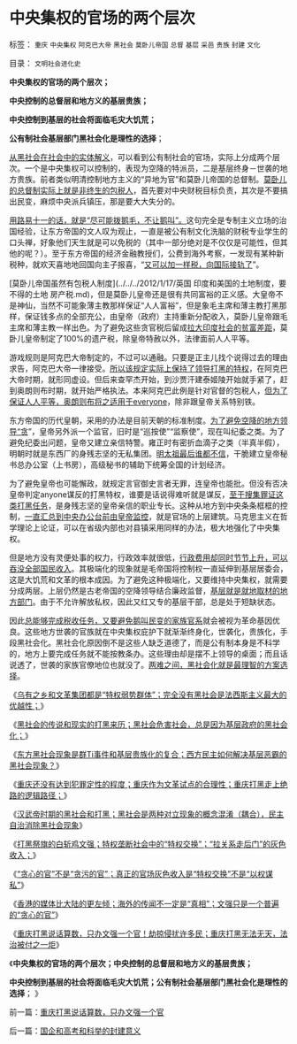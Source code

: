 # 中央集权的官场的两个层次

标签： `重庆` `中央集权` `阿克巴大帝` `黑社会` `莫卧儿帝国` `总督` `基层` `采邑` `贵族` `封建` `文化` 

目录： `文明社会进化史`

**中央集权的官场的两个层次；**

**中央控制的总督层和地方义的基层贵族；**

**中央控制到基层的社会将面临毛灾大饥荒；**

**公有制社会基层部门黑社会化是理性的选择**；

[从黑社会在社会中的实体解义](../../../2012/3/20/汉武帝时期的黑社会和绣衣使者.md)，可以看到公有制社会的官场，实际上分成两个层次。一个是中央集权可以控制的，表现为空降的特派员，二是基层终身－世袭的地方贵族。前者类似明清控制地方主义的“异地为官”和莫卧儿帝国的总督制。[莫卧儿的总督制实际上就是非终生的包税人](../../../2012/1/28/侵蚀了政府可用税收，倍增了平民税负痛苦.md)，首先要对中央财税目标负责，其次是不要搞出民变，麻烦中央派兵镇压，那是要大大失分的。

[用路易十一的话，就是“尽可能拨鹅毛，不让鹅叫”。](../../../2011/8/25/税收总额限制和税负归宿.md)这句完全是专制主义立场的治国经验，让东方帝国的文人叹为观止，一直是被公有制文化洗脑的财税专业学生的口头禅，好象他们天生就是可以免税的（其中一部分绝对是不仅仅是可能性，但其他的呢？）。至于东方帝国的经济金融教授们，公费到海外考察，一发现有某种新税种，就欢天喜地地回国向主子报喜，“[又可以加一样税，向国际接轨了](../../../2009/12/10/专家教授嫌中国税收太轻，“向国际接轨”.md)”。

[莫卧儿帝国虽然有包税人制度](../../../2012/1/17/英国 印度和美国的土地制度，要不得的土地 房产税.md)，但是莫卧儿皇帝还是很有共同富裕的正义感。大皇帝不是神仙，当然不可能象薄主教那样保证“人人富裕”，但是象毛主席和薄主教打黑那样，保证钱多点的全部充公，由皇帝（政府）主持重新分配收入，莫卧儿皇帝跟毛主席和薄主教一样出色。为了避免这些贪官税后留成[拉大印度社会的贫富差距](../../../2011/3/31/贫困的结果是奴隶制.md)，莫卧儿皇帝制定了100%的遗产税，除皇帝特赦以外，法律面前人人平等。

游戏规则是阿克巴大帝制定的，不过可以通融。只要是正主儿找个说得过去的理由求告，阿克巴大帝一律接受。[所以该规定实际上保持了领导打黑的特权](../../../2012/3/19/黑社会的传说和现实的打黑.md)，在阿克巴大帝时期，就形同虚设。但后来查罕杰开始，到沙贾汗建泰姬陵开始就手紧了，赶到奥朗则布时期，就开始严格执法。本来阿克巴此例是针对官督的包税人，[但为了保证人人平等，奥朗则布将之适用于everyone](../../../2012/1/26/中世纪基督教发明的遗产税和奥朗则布大帝的“忏悔”.md)，除非跟皇帝关系特别铁。

东方帝国的历代皇朝，采用的办法是目前天朝的标准制度。[为了避免空降的地方领导“贪](../../../2012/3/7/监管的含义就是公有制；监管本身就意味着国进民退.md)”，皇帝另外派一个监官，旧时是“巡按使”“监察使”，现在叫纪委之类。为了避免纪委出问题，皇帝又建立亲信特警。雍正时有密折血滴子之类（半真半假），明朝时就是东西厂的身残志坚的无私集团。[明太祖最后谁都不信](../../../2010/12/15/明朝集中了宋金所有负面制度，清朝拒绝汉化.md)，干脆建立皇帝秘书总办公室（上书房），高级秘书的辅助下统筹全国的计划经济。

为了避免皇帝也可能懈政，就规定言官御史言者无罪，连皇帝也能批。但没有否决皇帝判定anyone谋反的打黑特权，谁要是话说得难听就是谋反，[至于搜集罪证这类打黑任务](../../../2011/11/28/为明朝翻案的重大“历史”意义.md)，是身残志坚的皇帝亲信的职业专长。这种从地方到中央条条框框的控制，[一直汇总到中央办公台前由皇帝监控](../../../2011/11/9/暴君是对那种人“施暴”？当上皇帝的杜甫.md)，就是官场的上层建筑。马克思主义在哲学理论上论证，可以在省级内部也对县镇采用同样的办法，极大地强化了中央集权。

但是地方没有灵便处事的权力，行政效率就很低，[行政费用却同时节节上升，可以吞没全部国民收入](../../../2009/7/13/为什么减少行政成本就是增强国力.md)。其极端化的现象就是毛帝国将控制权一直延伸到基层居委会，这是大饥荒和文革的根本成因。为了避免这种极端化，又要维持中央集权，就需要分成两层。上层仍然是古老帝国的空降领导结合廉政监督，[基层就是就地取材的地方部门](../../../2012/1/7/特色民主派不愿承认中国的民主努力.md)。由于不允许解放私权，因此又红又专的基层干部，总是处于短缺状态。

因此[总能够完成税收任务，又要避免鹅叫民变的家族官系](../../../2012/3/19/西方民主如何解决基层恶霸的黑社会现象.md)就会被视为革命基因优良。这些地方世袭的官族就在中央集权庇护下就渐渐终身化，世袭化，贵族化，手段黑社会化。黑社会化原因倒不是这些人缺乏道德了，而是公有制本身是不科学的，地方上要完成任务就不能按教条办。这些理由却是摆不上领导的桌面；而且话说透了，世袭的家族官僚地位也就没了。[两难之间，黑社会化就是最理智的方案选择](../../../2011/5/16/村镇民主改革的成功与黑社会.md)。

《[乌有之乡和文革集团都是“特权弱势群体”；完全没有黑社会是法西斯主义最大的优越性；](../../../2012/3/19/没有黑社会者的优越性.md)》

《[黑社会的传说和现实的打黑来历；黑社会危害社会，总是因为基层政府的黑社会化；](../../../2012/3/19/黑社会的传说和现实的打黑.md)》

《[东方黑社会现象是群Ti事件和基层贵族化的复合；西方民主如何解决基层恶霸的黑社会现象？](../../../2012/3/19/西方民主如何解决基层恶霸的黑社会现象.md)》

《[重庆还没有达到犯罪定性的程度；重庆作为文革试点的合理性；重庆打黑走上绝路的逻辑路径；](../../../2012/3/19/重庆黑社会还没有达到犯罪程度.md)》

《[汉武帝时期的黑社会和打黑；黑社会是两种对立现象的概念混淆（耦合），民主自治消除黑社会现象](../../../2012/3/20/汉武帝时期的黑社会和绣衣使者.md)》

《[打黑祭旗的白斩鸡文强；特权垄断社会中的“特权交换”；“拉关系走后门”的灰色收入；](../../../2012/3/20/公有制中的特权交换和灰色的收入.md)》

《[“贪心的官”不是“贪污的官”；真正的官场灰色收入是“特权交换”不是“以权谋私”](../../../2012/3/20/真正的官场灰色收入不是“以权谋私”.md)》

《[香港的媒体比大陆的更左倾；海外的传闻不一定是“真相”；文强只是一个普遍的“贪心的官”](../../../2012/3/20/海外的传闻不一定是“真相”.md)》

《[重庆打黑说话算数，只办文强一个官！劫掠侵扰许多民；重庆打黑无法无天，法治被付之一炬](../../../2012/3/21/重庆打黑说话算数，只办文强一个官.md)》

《**中央集权的官场的两个层次；中央控制的总督层和地方义的基层贵族；**

**中央控制到基层的社会将面临毛灾大饥荒；公有制社会基层部门黑社会化是理性的选择**； 》

前一篇：[重庆打黑说话算数，只办文强一个官](../../../2012/3/21/重庆打黑说话算数，只办文强一个官.md)

后一篇：[国企和高考和科举的封建意义](../../../2012/3/21/国企和高考和科举的封建意义.md)
